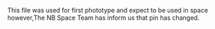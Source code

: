 This file was used for first phototype and expect to be used in space however,The NB Space Team has inform us that pin has changed.

